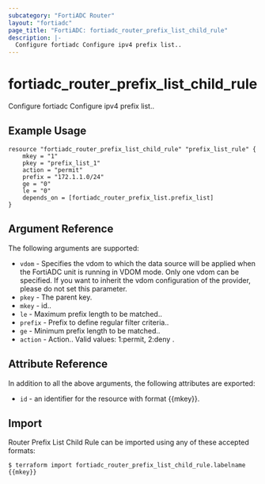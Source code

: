 ```yaml
---
subcategory: "FortiADC Router"
layout: "fortiadc"
page_title: "FortiADC: fortiadc_router_prefix_list_child_rule"
description: |-
  Configure fortiadc Configure ipv4 prefix list..
---
```


# fortiadc_router_prefix_list_child_rule
Configure fortiadc Configure ipv4 prefix list..

## Example Usage
```hcl
resource "fortiadc_router_prefix_list_child_rule" "prefix_list_rule" {
	mkey = "1"
	pkey = "prefix_list_1"
	action = "permit"
	prefix = "172.1.1.0/24"
	ge = "0"
	le = "0"
	depends_on = [fortiadc_router_prefix_list.prefix_list]
}

```

## Argument Reference

The following arguments are supported:

* `vdom` - Specifies the vdom to which the data source will be applied when the FortiADC unit is running in VDOM mode. Only one vdom can be specified. If you want to inherit the vdom configuration of the provider, please do not set this parameter.
* `pkey` - The parent key.
* `mkey` - id..
* `le` - Maximum prefix length to be matched.. 
* `prefix` - Prefix to define regular filter criteria.. 
* `ge` - Minimum prefix length to be matched.. 
* `action` - Action.. Valid values: 1:permit, 2:deny .

## Attribute Reference

In addition to all the above arguments, the following attributes are exported:
* `id` - an identifier for the resource with format {{mkey}}.

## Import
 Router Prefix List Child Rule can be imported using any of these accepted formats:
```
$ terraform import fortiadc_router_prefix_list_child_rule.labelname {{mkey}}
```
